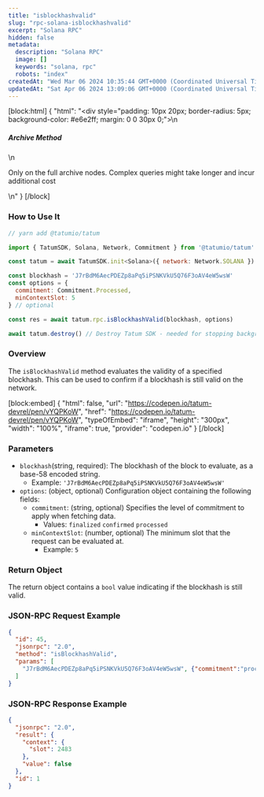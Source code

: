 ```yaml
---
title: "isblockhashvalid"
slug: "rpc-solana-isblockhashvalid"
excerpt: "Solana RPC"
hidden: false
metadata: 
  description: "Solana RPC"
  image: []
  keywords: "solana, rpc"
  robots: "index"
createdAt: "Wed Mar 06 2024 10:35:44 GMT+0000 (Coordinated Universal Time)"
updatedAt: "Sat Apr 06 2024 13:09:06 GMT+0000 (Coordinated Universal Time)"
---
```

[block:html]
{
  "html": "<div style=\"padding: 10px 20px; border-radius: 5px; background-color: #e6e2ff; margin: 0 0 30px 0;\">\n  <h5>Archive Method</h5>\n  <p>Only on the full archive nodes. Complex queries might take longer and incur additional cost</p>\n</div>"
}
[/block]


### How to Use It



```javascript
// yarn add @tatumio/tatum

import { TatumSDK, Solana, Network, Commitment } from '@tatumio/tatum'

const tatum = await TatumSDK.init<Solana>({ network: Network.SOLANA })

const blockhash = 'J7rBdM6AecPDEZp8aPq5iPSNKVkU5Q76F3oAV4eW5wsW'
const options = {
  commitment: Commitment.Processed,
  minContextSlot: 5
} // optional

const res = await tatum.rpc.isBlockhashValid(blockhash, options)

await tatum.destroy() // Destroy Tatum SDK - needed for stopping background jobs
```



### Overview

The `isBlockhashValid` method evaluates the validity of a specified blockhash. This can be used to confirm if a blockhash is still valid on the network.

[block:embed]
{
  "html": false,
  "url": "https://codepen.io/tatum-devrel/pen/vYQPKoW",
  "href": "https://codepen.io/tatum-devrel/pen/vYQPKoW",
  "typeOfEmbed": "iframe",
  "height": "300px",
  "width": "100%",
  "iframe": true,
  "provider": "codepen.io"
}
[/block]

### Parameters

- `blockhash`(string, required): The blockhash of the block to evaluate, as a base-58 encoded string.
  - Example: `'J7rBdM6AecPDEZp8aPq5iPSNKVkU5Q76F3oAV4eW5wsW'`
- `options`: (object, optional) Configuration object containing the following fields:
  - `commitment`: (string, optional) Specifies the level of commitment to apply when fetching data.
    - Values: `finalized` `confirmed` `processed`
  - `minContextSlot`: (number, optional) The minimum slot that the request can be evaluated at.
    - Example: `5`

### Return Object

The return object contains a `bool` value indicating if the blockhash is still valid.

### JSON-RPC Request Example

```json
{
  "id": 45,
  "jsonrpc": "2.0",
  "method": "isBlockhashValid",
  "params": [
    "J7rBdM6AecPDEZp8aPq5iPSNKVkU5Q76F3oAV4eW5wsW", {"commitment":"processed"}
  ]
}
```

### JSON-RPC Response Example

```json
{
  "jsonrpc": "2.0",
  "result": {
    "context": {
      "slot": 2483
    },
    "value": false
  },
  "id": 1
}
```
